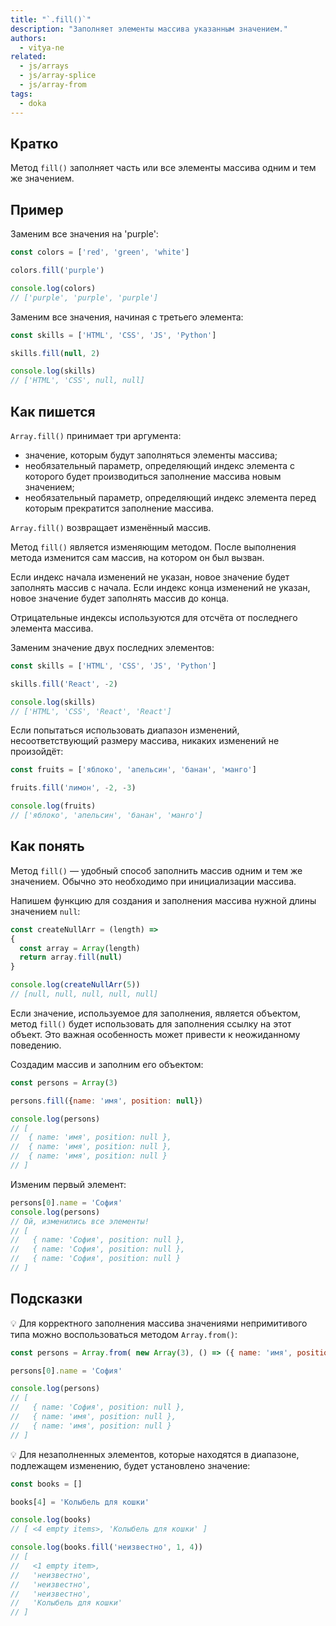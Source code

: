 ```yaml
---
title: "`.fill()`"
description: "Заполняет элементы массива указанным значением."
authors:
  - vitya-ne
related:
  - js/arrays
  - js/array-splice
  - js/array-from
tags:
  - doka
---
```


## Кратко

Метод `fill()` заполняет часть или все элементы массива одним и тем же значением.

## Пример

Заменим все значения на 'purple':

```js
const colors = ['red', 'green', 'white']

colors.fill('purple')

console.log(colors)
// ['purple', 'purple', 'purple']
```

Заменим все значения, начиная с третьего элемента:

```js
const skills = ['HTML', 'CSS', 'JS', 'Python']

skills.fill(null, 2)

console.log(skills)
// ['HTML', 'CSS', null, null]
```

## Как пишется

`Array.fill()` принимает три аргумента:

- значение, которым будут заполняться элементы массива;
- необязательный параметр, определяющий индекс элемента с которого будет производиться заполнение массива новым значением;
- необязательный параметр, определяющий индекс элемента перед которым прекратится заполнение массива.

`Array.fill()` возвращает изменённый массив.

Метод `fill()` является изменяющим методом. После выполнения метода изменится сам массив, на котором он был вызван.

Если индекс начала изменений не указан, новое значение будет заполнять массив с начала. Если индекс конца изменений не указан, новое значение будет заполнять массив до конца.

Отрицательные индексы используются для отсчёта от последнего элемента массива.

Заменим значение двух последних элементов:

```js
const skills = ['HTML', 'CSS', 'JS', 'Python']

skills.fill('React', -2)

console.log(skills)
// ['HTML', 'CSS', 'React', 'React']
```

Если попытаться использовать диапазон изменений, несоответствующий размеру массива, никаких изменений не произойдёт:

```js
const fruits = ['яблоко', 'апельсин', 'банан', 'манго']

fruits.fill('лимон', -2, -3)

console.log(fruits)
// ['яблоко', 'апельсин', 'банан', 'манго']
```

## Как понять

Метод `fill()` — удобный способ заполнить массив одним и тем же значением. Обычно это необходимо при инициализации массива.

Напишем функцию для создания и заполнения массива нужной длины значением `null`:

```js
const createNullArr = (length) =>
{
  const array = Array(length)
  return array.fill(null)
}

console.log(createNullArr(5))
// [null, null, null, null, null]
```

Если значение, используемое для заполнения, является объектом, метод `fill()` будет использовать для заполнения ссылку на этот объект. Это важная особенность может привести к неожиданному поведению.

Создадим массив и заполним его объектом:

```js
const persons = Array(3)

persons.fill({name: 'имя', position: null})

console.log(persons)
// [
//  { name: 'имя', position: null },
//  { name: 'имя', position: null },
//  { name: 'имя', position: null }
// ]
```
Изменим первый элемент:

```js
persons[0].name = 'София'
console.log(persons)
// Ой, изменились все элементы!
// [
//   { name: 'София', position: null },
//   { name: 'София', position: null },
//   { name: 'София', position: null }
// ]
```

## Подсказки

💡 Для корректного заполнения массива значениями непримитивого типа можно воспользоваться методом `Array.from()`:

```js
const persons = Array.from( new Array(3), () => ({ name: 'имя', position: null }))

persons[0].name = 'София'

console.log(persons)
// [
//   { name: 'София', position: null },
//   { name: 'имя', position: null },
//   { name: 'имя', position: null }
// ]
```

💡 Для незаполненных элементов, которые находятся в диапазоне, подлежащем изменению, будет установлено значение:

```js
const books = []

books[4] = 'Колыбель для кошки'

console.log(books)
// [ <4 empty items>, 'Колыбель для кошки' ]

console.log(books.fill('неизвестно', 1, 4))
// [
//   <1 empty item>,
//   'неизвестно',
//   'неизвестно',
//   'неизвестно',
//   'Колыбель для кошки'
// ]
```
